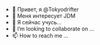 - 👋 Привет, я @Tokyodrifter
- 👀 Меня интересует JDM
- 🌱 Я сейчас учусь...
- 💞️ I’m looking to collaborate on ...
- 📫 How to reach me ...

<!---
Tokyodrifter1/Tokyodrifter1 is a ✨ special ✨ repository because its `README.md` (this file) appears on your GitHub profile.
You can click the Preview link to take a look at your changes.
--->
